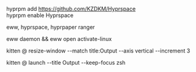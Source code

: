 hyprpm add https://github.com/KZDKM/Hyprspace                                                                                                                                                                                           
hyprpm enable Hyprspace

eww, hyprspace, hyprpaper
ranger

eww daemon && eww open activate-linux

 kitten @ resize-window --match title:Output --axis vertical --increment 3

kitten @ launch --title Output --keep-focus zsh

